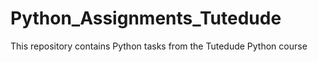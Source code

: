 # Python_Assignments_Tutedude
This repository contains Python tasks from the Tutedude Python course
